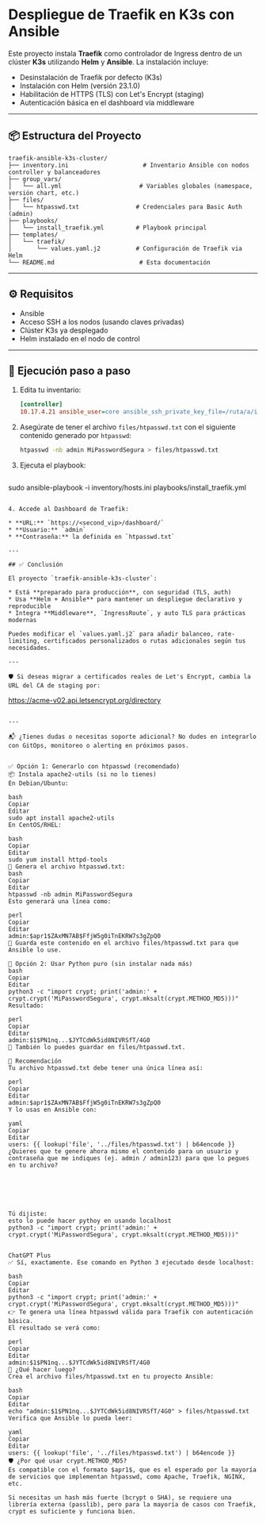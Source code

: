 # Despliegue de Traefik en K3s con Ansible

Este proyecto instala **Traefik** como controlador de Ingress dentro de un clúster **K3s** utilizando **Helm** y **Ansible**. La instalación incluye:

* Desinstalación de Traefik por defecto (K3s)
* Instalación con Helm (versión 23.1.0)
* Habilitación de HTTPS (TLS) con Let's Encrypt (staging)
* Autenticación básica en el dashboard vía middleware

---

## 📦 Estructura del Proyecto

```
traefik-ansible-k3s-cluster/
├── inventory.ini                     # Inventario Ansible con nodos controller y balanceadores
├── group_vars/
│   └── all.yml                      # Variables globales (namespace, versión chart, etc.)
├── files/
│   └── htpasswd.txt                # Credenciales para Basic Auth (admin)
├── playbooks/
│   └── install_traefik.yml         # Playbook principal
├── templates/
│   └── traefik/
│       └── values.yaml.j2          # Configuración de Traefik via Helm
└── README.md                        # Esta documentación
```

---

## ⚙️ Requisitos

* Ansible
* Acceso SSH a los nodos (usando claves privadas)
* Clúster K3s ya desplegado
* Helm instalado en el nodo de control

---

## 🚀 Ejecución paso a paso

1. Edita tu inventario:

   ```ini
   [controller]
   10.17.4.21 ansible_user=core ansible_ssh_private_key_file=/ruta/a/id_rsa ansible_shell_executable=/bin/sh
   ```

2. Asegúrate de tener el archivo `files/htpasswd.txt` con el siguiente contenido generado por `htpasswd`:

   ```bash
   htpasswd -nb admin MiPasswordSegura > files/htpasswd.txt
   ```

3. Ejecuta el playbook:

   ```bash
sudo ansible-playbook -i inventory/hosts.ini playbooks/install_traefik.yml
   

   ```

4. Accede al Dashboard de Traefik:

   * **URL:** `https://<second_vip>/dashboard/`
   * **Usuario:** `admin`
   * **Contraseña:** la definida en `htpasswd.txt`

---

## ✅ Conclusión

El proyecto `traefik-ansible-k3s-cluster`:

* Está **preparado para producción**, con seguridad (TLS, auth)
* Usa **Helm + Ansible** para mantener un despliegue declarativo y reproducible
* Integra **Middleware**, `IngressRoute`, y auto TLS para prácticas modernas

Puedes modificar el `values.yaml.j2` para añadir balanceo, rate-limiting, certificados personalizados o rutas adicionales según tus necesidades.

---

🛡 Si deseas migrar a certificados reales de Let's Encrypt, cambia la URL del CA de staging por:

```
https://acme-v02.api.letsencrypt.org/directory
```

---

📬 ¿Tienes dudas o necesitas soporte adicional? No dudes en integrarlo con GitOps, monitoreo o alerting en próximos pasos.


✅ Opción 1: Generarlo con htpasswd (recomendado)
📦 Instala apache2-utils (si no lo tienes)
En Debian/Ubuntu:

bash
Copiar
Editar
sudo apt install apache2-utils
En CentOS/RHEL:

bash
Copiar
Editar
sudo yum install httpd-tools
🔐 Genera el archivo htpasswd.txt:
bash
Copiar
Editar
htpasswd -nb admin MiPasswordSegura
Esto generará una línea como:

perl
Copiar
Editar
admin:$apr1$ZAxMN7AB$FfjW5g0iTnEKRW7s3gZpQ0
📁 Guarda este contenido en el archivo files/htpasswd.txt para que Ansible lo use.

🧪 Opción 2: Usar Python puro (sin instalar nada más)
bash
Copiar
Editar
python3 -c "import crypt; print('admin:' + crypt.crypt('MiPasswordSegura', crypt.mksalt(crypt.METHOD_MD5)))"
Resultado:

perl
Copiar
Editar
admin:$1$PN1nq...$JYTCdWk5id8NIVRSfT/4G0
📁 También lo puedes guardar en files/htpasswd.txt.

📄 Recomendación
Tu archivo htpasswd.txt debe tener una única línea así:

perl
Copiar
Editar
admin:$apr1$ZAxMN7AB$FfjW5g0iTnEKRW7s3gZpQ0
Y lo usas en Ansible con:

yaml
Copiar
Editar
users: {{ lookup('file', '../files/htpasswd.txt') | b64encode }}
¿Quieres que te genere ahora mismo el contenido para un usuario y contraseña que me indiques (ej. admin / admin123) para que lo pegues en tu archivo?






Tú dijiste:
esto lo puede hacer pythoy en usando localhost
python3 -c "import crypt; print('admin:' + crypt.crypt('MiPasswordSegura', crypt.mksalt(crypt.METHOD_MD5)))"


ChatGPT Plus
✅ Sí, exactamente. Ese comando en Python 3 ejecutado desde localhost:

bash
Copiar
Editar
python3 -c "import crypt; print('admin:' + crypt.crypt('MiPasswordSegura', crypt.mksalt(crypt.METHOD_MD5)))"
👉 Te genera una línea htpasswd válida para Traefik con autenticación básica.
El resultado se verá como:

perl
Copiar
Editar
admin:$1$PN1nq...$JYTCdWk5id8NIVRSfT/4G0
📁 ¿Qué hacer luego?
Crea el archivo files/htpasswd.txt en tu proyecto Ansible:

bash
Copiar
Editar
echo "admin:$1$PN1nq...$JYTCdWk5id8NIVRSfT/4G0" > files/htpasswd.txt
Verifica que Ansible lo pueda leer:

yaml
Copiar
Editar
users: {{ lookup('file', '../files/htpasswd.txt') | b64encode }}
🛡 ¿Por qué usar crypt.METHOD_MD5?
Es compatible con el formato $apr1$, que es el esperado por la mayoría de servicios que implementan htpasswd, como Apache, Traefik, NGINX, etc.

Si necesitas un hash más fuerte (bcrypt o SHA), se requiere una librería externa (passlib), pero para la mayoría de casos con Traefik, crypt es suficiente y funciona bien.